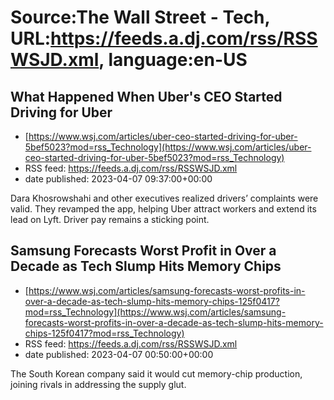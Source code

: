 # Source:The Wall Street - Tech, URL:https://feeds.a.dj.com/rss/RSSWSJD.xml, language:en-US

## What Happened When Uber's CEO Started Driving for Uber
 - [https://www.wsj.com/articles/uber-ceo-started-driving-for-uber-5bef5023?mod=rss_Technology](https://www.wsj.com/articles/uber-ceo-started-driving-for-uber-5bef5023?mod=rss_Technology)
 - RSS feed: https://feeds.a.dj.com/rss/RSSWSJD.xml
 - date published: 2023-04-07 09:37:00+00:00

Dara Khosrowshahi and other executives realized drivers’ complaints were valid. They revamped the app, helping Uber attract workers and extend its lead on Lyft. Driver pay remains a sticking point.

## Samsung Forecasts Worst Profit in Over a Decade as Tech Slump Hits Memory Chips
 - [https://www.wsj.com/articles/samsung-forecasts-worst-profits-in-over-a-decade-as-tech-slump-hits-memory-chips-125f0417?mod=rss_Technology](https://www.wsj.com/articles/samsung-forecasts-worst-profits-in-over-a-decade-as-tech-slump-hits-memory-chips-125f0417?mod=rss_Technology)
 - RSS feed: https://feeds.a.dj.com/rss/RSSWSJD.xml
 - date published: 2023-04-07 00:50:00+00:00

The South Korean company said it would cut memory-chip production, joining rivals in addressing the supply glut.

